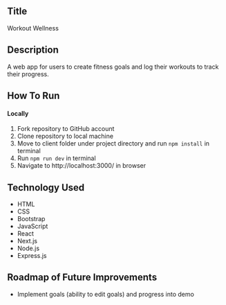 ## Title

Workout Wellness

## Description

A web app for users to create fitness goals and log their workouts to track their progress.

## How To Run

#### Locally

1. Fork repository to GitHub account
2. Clone repository to local machine
3. Move to client folder under project directory and run `npm install` in terminal
4. Run `npm run dev` in terminal
5. Navigate to http://localhost:3000/ in browser

## Technology Used

- HTML
- CSS
- Bootstrap
- JavaScript
- React
- Next.js
- Node.js
- Express.js

## Roadmap of Future Improvements

- Implement goals (ability to edit goals) and progress into demo
